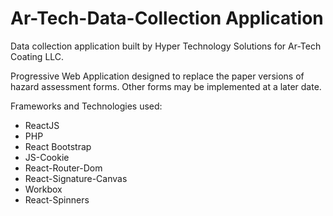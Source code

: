 # Ar-Tech-Data-Collection Application
Data collection application built by Hyper Technology Solutions for Ar-Tech Coating LLC.

Progressive Web Application designed to replace the paper versions of hazard assessment forms. Other forms may be implemented at a later date. 

Frameworks and Technologies used: 
  - ReactJS 
  - PHP
  - React Bootstrap
  - JS-Cookie
  - React-Router-Dom
  - React-Signature-Canvas
  - Workbox
  - React-Spinners
